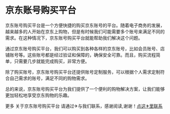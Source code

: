 # 京东账号购买平台

京东账号购买平台是一个方便快捷的购买京东账号的平台。随着电子商务的发展，越来越多的人开始在京东上购物，但是有时候我们可能需要多个账号来满足不同的需求。在这种情况下，京东账号购买平台就能帮助我们解决这个问题。

通过京东账号购买平台，我们可以购买到各种各样的京东账号，比如会员账号、店铺账号等。这些账号都是经过验证和保障的，确保安全可靠。而且，购买流程简单，只需要几步就能完成购买，非常方便。

除了购买账号，京东账号购买平台还提供账号定制服务，可以根据个人需求定制符合自己需求的账号，满足不同的购物需求。

总的来说，京东账号购买平台为我们提供了一个便利的购物解决方案，让我们能够更加轻松地享受京东购物的乐趣。

更多 关于京东账号购买平台 请通过✈与我们联系，感谢阅读,谢谢！[点这✈里联系](https://w.k02.cc)
